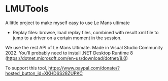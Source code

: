 # LMUTools

A little project to make myself easy to use Le Mans ultimate
- Replay files: browse, load replay files, combined with result xml file to jump to a driver on a certain moment in the session.

We use the rest API of Le Mans Ultimate.
Made in Visual Studio Community 2022.
You'll probably need to install .NET Desktop Runtime 8 (https://dotnet.microsoft.com/en-us/download/dotnet/8.0)

To support this tool, https://www.paypal.com/donate/?hosted_button_id=XKHD6S28ZUPKC
